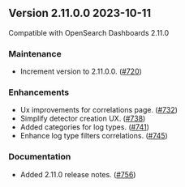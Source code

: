 ## Version 2.11.0.0 2023-10-11

Compatible with OpenSearch Dashboards 2.11.0

### Maintenance
* Increment version to 2.11.0.0. ([#720](https://github.com/opensearch-project/security-analytics-dashboards-plugin/pull/720))

### Enhancements
* Ux improvements for correlations page. ([#732](https://github.com/opensearch-project/security-analytics-dashboards-plugin/pull/732))
* Simplify detector creation UX. ([#738](https://github.com/opensearch-project/security-analytics-dashboards-plugin/pull/738))
* Added categories for log types. ([#741](https://github.com/opensearch-project/security-analytics-dashboards-plugin/pull/741))
* Enhance log type filters correlations. ([#745](https://github.com/opensearch-project/security-analytics-dashboards-plugin/pull/745))

### Documentation
* Added 2.11.0 release notes. ([#756](https://github.com/opensearch-project/security-analytics-dashboards-plugin/pull/756))